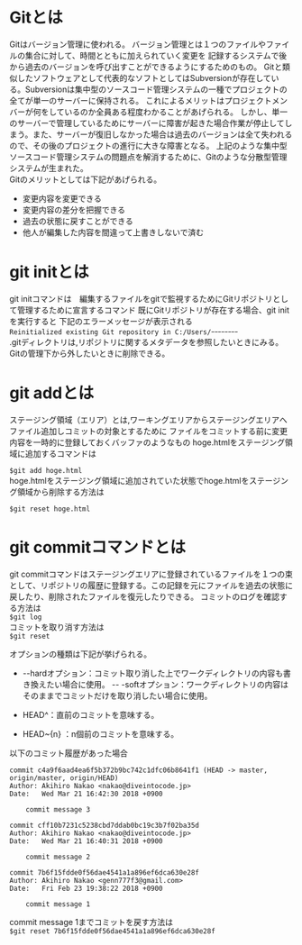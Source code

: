 # Gitとは

Gitはバージョン管理に使われる。
バージョン管理とは１つのファイルやファイルの集合に対して、時間とともに加えられていく変更を
記録するシステムで後から過去のバージョンを呼び出すことができるようにするためのもの。
Gitと類似したソフトウェアとして代表的なソフトとしてはSubversionが存在している。Subversionは集中型のソースコード管理システムの一種でプロジェクトの全てが単一のサーバーに保持される。
これによるメリットはプロジェクトメンバーが何をしているのか全員ある程度わかることがあげられる。
しかし、単一のサーバーで管理しているためにサーバーに障害が起きた場合作業が停止してしまう。また、サーバーが復旧しなかった場合は過去のバージョンは全て失われるので、その後のプロジェクトの進行に大きな障害となる。
上記のような集中型ソースコード管理システムの問題点を解消するために、Gitのような分散型管理システムが生まれた。  
Gitのメリットとしては下記があげられる。
- 変更内容を変更できる
- 変更内容の差分を把握できる
- 過去の状態に戻すことができる
- 他人が編集した内容を間違って上書きしないで済む  

# git initとは

git initコマンドは　編集するファイルをgitで監視するためにGitリポジトリとして管理するために宣言するコマンド
既にGitリポジトリが存在する場合、git initを実行すると
下記のエラーメッセージが表示される  
```Reinitialized existing Git repository in C:/Users/ｰｰｰｰｰｰｰｰ```  
.gitディレクトリは,リポジトリに関するメタデータを参照したいときにみる。
Gitの管理下から外したいときに削除できる。

# git addとは


ステージング領域（エリア）とは,ワーキングエリアからステージングエリアへファイル追加しコミットの対象とするために
ファイルをコミットする前に変更内容を一時的に登録しておくバッファのようなもの
hoge.htmlをステージング領域に追加するコマンドは

```$git add hoge.html```  
hoge.htmlをステージング領域に追加されていた状態でhoge.htmlをステージング領域から削除する方法は

```$git reset hoge.html```


# git commitコマンドとは

git commitコマンドはステージングエリアに登録されているファイルを１つの束として、リポジトリの履歴に登録する。この記録を元にファイルを過去の状態に戻したり、削除されたファイルを復元したりできる。
コミットのログを確認する方法は    
```$git log```   
コミットを取り消す方法は  
```$git reset```  

オプションの種類は下記が挙げられる。　　

- --hardオプション：コミット取り消した上でワークディレクトリの内容も書き換えたい場合に使用。
-- -softオプション：ワークディレクトリの内容はそのままでコミットだけを取り消したい場合に使用。

- HEAD^：直前のコミットを意味する。

- HEAD~{n} ：n個前のコミットを意味する。


以下のコミット履歴があった場合  
```
commit c4a9f6aad4ea6f5b372b9bc742c1dfc06b8641f1 (HEAD -> master, origin/master, origin/HEAD)
Author: Akihiro Nakao <nakao@diveintocode.jp>
Date:   Wed Mar 21 16:42:30 2018 +0900

    commit message 3

commit cff10b7231c5238cbd7ddab0bc19c3b7f02ba35d
Author: Akihiro Nakao <nakao@diveintocode.jp>
Date:   Wed Mar 21 16:40:31 2018 +0900

    commit message 2

commit 7b6f15fdde0f56dae4541a1a896ef6dca630e28f
Author: Akihiro Nakao <genn777f3@gmail.com>
Date:   Fri Feb 23 19:38:22 2018 +0900

    commit message 1  

```  
commit message 1までコミットを戻す方法は    
```$git reset 7b6f15fdde0f56dae4541a1a896ef6dca630e28f```
